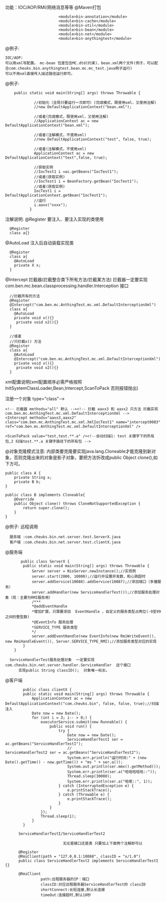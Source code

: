 功能：IOC/AOP/RMI/网络消息等等
@Maven打包

							<module>bin-annotation</module>
							<module>bin-cache</module>
							<module>bin-util</module>
							<module>bin-bean</module>
							<module>bin-net</module>
							<module>bin-anythingtest</module>

@例子:

	IOC/AOP:
	可以用xml写配置。 mc-bean 包里包含MC.dtd(约束)、bean.xml两个文件(例子，可以配合com.cheuks.bin.anythingtest.bean.mc.mc_test.java例子运行)
	可以不用xml直接传入描述路径运行即可。
@例子:

		public static void main(String[] args) throws Throwable {
		
            	 //初始化（全局只要运行一次即可）(完成模式，既使用xml，又使用注解)
            	 //new DefaultApplicationContext("bean.xml");
            	 
            	 //或者(完成模式，既使用xml，又使用注解)
      			 //ApplicationContext ac = new DefaultApplicationContext("bean.xml");
      			 
      			 //或者(注解模式，不使用xml)
      			 //new DefaultApplicationContext("test", false, true);
      			 
      			 //或者(注解模式，不使用xml)
			     ApplicationContext ac = new DefaultApplicationContext("test",false, true);
			     
			     //获取实例
			     //IocTest1 i =ac.getBeans("IocTest1");
			     //或者(获取实例)
			     //IocTest1 i = BeanFactory.getBean("IocTest1");
			     //或者(获取实例)
			     IocTest1 i = DefaultApplicationContext.getBean("IocTest1");
			     //运行
		       	 i.aaxx("xxxx");
		       }
		       
注解说明:
@Register  要注入、要注入实现的类使用
      
      @Register
      class a{}
      
@AutoLoad 
      注入后自动装载实现类
      
      @Register
      class a{
        @AutoLoad
        private X x;
      }
      
@Intercept 拦截器(拦截整合类下所有方法/拦截某方法)
拦截器一定要实现com.ben.mc.bean.classprocessing.handler.Interception 接口

      //拦截所有的方法
      @Register
      @Intercept("com.ben.mc.AnthingTest.mc.xml.DefaultInterceptionXml")
      class a{
        @AutoLoad
        private void x(){}
         private void x2(){}
      }
      
      //或者
      //只拦截x() 方法
      @Register
      class a{
        @AutoLoad
        @Intercept("com.ben.mc.AnthingTest.mc.xml.DefaultInterceptionXml")
        private void x(){}
         private void x2(){}
      }

xml配置说明(xml配置顺序必需严格按照 InitSystemClassLoader,Bean,Intercept,ScanToPack 否则报错抛出)
<?xml version="1.0" encoding="UTF-8"?>
<!--指定 约束DTD路径 在mc-bean里有-->
<!-- <!DOCTYPE Context SYSTEM "file:///E:/javaProject/Eclipse/MC/mc-util/src/main/java/Mc.dtd"> -->
<!-- 或者放在同一目录-->
<!DOCTYPE Context SYSTEM "Mc.dtd">
<Context>
	<CloneModel value="true" /><!-- 开启对象克隆模式-->
	<InitSystemClassLoader value="true" />
	<!-- 注入例子-->
	<Bean name="bi" class="test.B" type="field" ref="xxxxxxxxxxx110" /><!-- test.B里面 bi的字段 要注入xxxxxxxxxxx110名字下的实例(test.BII)
	<Bean name="xxxxxxxxxxx110" class="test.BII" type="class" /><!--自动扫描 test 关键字下的所有包-->注册一个对象 type="class"-->

	<!-- 拦截器 methods="all" 默认 --><!-- 拦截 aaxx3 和 aaxx2 只方法 拦截实现 com.ben.mc.AnthingTest.mc.xml.DefaultInterceptionXml -->
	<Intercept methods="aaxx3,aaxx2" class="com.ben.mc.AnthingTest.mc.xml.XmlIocTest1" name="intercept0083" ref="com.ben.mc.AnthingTest.mc.xml.DefaultInterceptionXml" />

	<ScanToPack value="test,test.**.a" /><!--自动扫描1: test 关键字下的所有包,2 扫描test.**.a 关键字路径下的所有包 -->
</Context>

@对象克隆模式注意:
	内部类要克隆要实现java.lang.Cloneable才能克隆到新对象，否则克隆出来的对象是影子对象，要把方法忻改成public Object clone(),如下方可。

	public class A {
		private String x;
		private B b;
	}
	
	public class B implements Cloneable{
		@Override
		public Object clone() throws CloneNotSupportedException {
			return super.clone();
		}
	}




@例子:  远程调用

      服务端 :com.cheuks.bin.net.server.test.ServerX.java
      客户端 :com.cheuks.bin.net.server.test.clientX.java

@服务端

		   public class ServerX {
			public static void main(String[] args) throws Throwable {
				Server server = NioServer.newInstance();//实现例
				server.start(2000, 10000);//运行并设置并发数，和心跳超时
				server.addService(10088).addService(10087);//添加端口（多播服务） 
				server.addHandler(new ServiceHandlerTest());//添加服务处理对象（现：主要为RMI服务用）
				/***
				*@addEventHandle
				*增加扩展，只需要添加  EventHandle ，自定义的服务类型占两位(-9至99之间的整型数)
				*@EventInfo 服务处理
				*SERVICE_TYPE 服务类型 
				*/
				server.addEventHandle(new EventInfo(new RmiWriteEvent(), new RmiHandleEvent()), Server.SERVICE_TYPE_RMI);//添加服务类型对应的实现
			}
		}
   
      ServiceHandlerTest服务处理对象  一定要实现  com.cheuks.bin.net.server.handler.ServiceHandler  这个接口
          实现public String classID();  对象唯一标志。
          
@客户端

			public class clientX {
			public static void main(String[] args) throws Throwable {
				ApplicationContext ac = new DefaultApplicationContext("com.cheuks.bin", false, false, true);//扫描注入
				Date now = new Date();
				for (int i = 3; i-- > 0;) {
					executorService.submit(new Runnable() {
						public void run() {
							try {
								Date now = new Date();
								ServiceHandlerTestI ser = ac.getBeans("ServiceHandlerTestI");
								//						ServiceHandlerTest2 ser = ac.getBeans("ServiceHandlerTest2");
								System.err.println("运行时间:" + (new Date().getTime() - now.getTime()) + "ms " + ser.a());
								System.out.println(ser.mmx().getMethod());
								System.err.println(ser.a("哈哈哈哈哈::"));
								Thread.sleep(30000);
								System.err.println(ser.a("哈佬::", 1));
							} catch (InterruptedException e) {
								e.printStackTrace();
							} catch (Throwable e) {
								e.printStackTrace();
							}
						}
					});
					Thread.sleep(1);
				}
			}

          ServiceHandlerTestI/ServiceHandlerTest2  
          
                              无论是接口还是类 只要加上下面两个注解即可以   

          @Register
          @RmiClient(path = "127.0.0.1:10088", classID = "x/1.0")
          public class ServiceHandlerTest2 implements ServiceHandlerTestI {}
          
          @RmiClient
                    path:远程服务器的IP：端口
                    classID:对应远程服务器ServiceHandlerTest的 classID
                    shortConnect:长短连接,默认长连接
                    timeOut:连接超时,默认10秒
      
      

